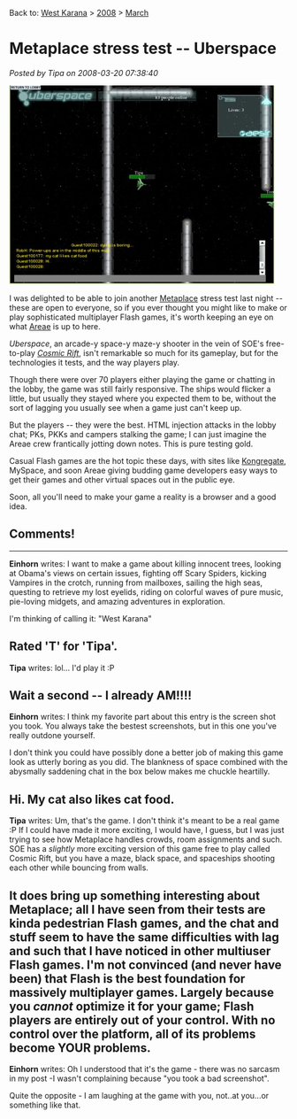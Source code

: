 Back to: [West Karana](/posts/westkarana.md) > [2008](/posts/2008/westkarana.md) > [March](./westkarana.md)
# Metaplace stress test -- Uberspace

*Posted by Tipa on 2008-03-20 07:38:40*

![us.jpg](../../../uploads/2008/03/us.jpg)

I was delighted to be able to join another [Metaplace](http://metaplace.com) stress test last night -- these are open to everyone, so if you ever thought you might like to make or play sophisticated multiplayer Flash games, it's worth keeping an eye on what [Areae](http://www.areae.net) is up to here.

*Uberspace*, an arcade-y space-y maze-y shooter in the vein of SOE's free-to-play *[Cosmic Rift](http://www.station.sony.com/casualProduct.vm?Id=038)*, isn't remarkable so much for its gameplay, but for the technologies it tests, and the way players play.

Though there were over 70 players either playing the game or chatting in the lobby, the game was still fairly responsive. The ships would flicker a little, but usually they stayed where you expected them to be, without the sort of lagging you usually see when a game just can't keep up.

But the players -- they were the best. HTML injection attacks in the lobby chat; PKs, PKKs and campers stalking the game; I can just imagine the Areae crew frantically jotting down notes. This is pure testing gold.

Casual Flash games are the hot topic these days, with sites like [Kongregate](http://www.kongregate.com/), MySpace, and soon Areae giving budding game developers easy ways to get their games and other virtual spaces out in the public eye.

Soon, all you'll need to make your game a reality is a browser and a good idea.

## Comments!
---
**Einhorn** writes: I want to make a game about killing innocent trees, looking at Obama's views on certain issues, fighting off Scary Spiders, kicking Vampires in the crotch, running from mailboxes, sailing the high seas, questing to retrieve my lost eyelids, riding on colorful waves of pure music, pie-loving midgets, and amazing adventures in exploration.

I'm thinking of calling it: "West Karana"

Rated 'T' for 'Tipa'.
---
**Tipa** writes: lol... I'd play it :P

Wait a second -- I already AM!!!!
---
**Einhorn** writes: I think my favorite part about this entry is the screen shot you took. You always take the bestest screenshots, but in this one you've really outdone yourself.

I don't think you could have possibly done a better job of making this game look as utterly boring as you did. The blankness of space combined with the abysmally saddening chat in the box below makes me chuckle heartilly.

Hi. My cat also likes cat food.
---
**Tipa** writes: Um, that's the game. I don't think it's meant to be a real game :P If I could have made it more exciting, I would have, I guess, but I was just trying to see how Metaplace handles crowds, room assignments and such. SOE has a *slightly* more exciting version of this game free to play called Cosmic Rift, but you have a maze, black space, and spaceships shooting each other while bouncing from walls.

It does bring up something interesting about Metaplace; all I have seen from their tests are kinda pedestrian Flash games, and the chat and stuff seem to have the same difficulties with lag and such that I have noticed in other multiuser Flash games. I'm not convinced (and never have been) that Flash is the best foundation for massively multiplayer games. Largely because you *cannot* optimize it for your game; Flash players are entirely out of your control. With no control over the platform, all of its problems become YOUR problems.
---
**Einhorn** writes: Oh I understood that it's the game - there was no sarcasm in my post -I wasn't complaining because "you took a bad screenshot".

Quite the opposite - I am laughing at the game with you, not..at you...or something like that.
